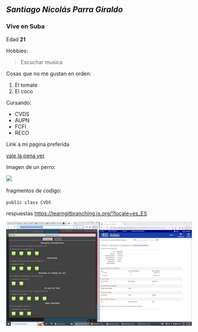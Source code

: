 ## *Santiago Nicolás Parra Giraldo*

### Vive en **Suba**

Edad **21**

Hobbies: 

> Escuchar musica

Cosas que no me gustan en orden:

1. El tomate
2. El coco

Cursando:
 * CVDS
 * AUPN
 * FCFI
 * RECO

Link a mi pagina preferida

[vale la pena ver](https://www.boredbutton.com/)

Imagen de un perro:

![](https://i.pinimg.com/550x/4f/bc/32/4fbc3235655705092767b1a78a4001d3.jpg)

fragmentos de codigo:

`public class CVDS`

respuestas https://learngitbranching.js.org/?locale=es_ES

![](imagen2.png)

![]()
